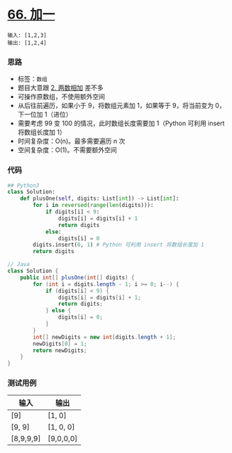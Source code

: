 # [66. 加一](https://leetcode-cn.com/problems/plus-one/)

```
输入: [1,2,3]
输出: [1,2,4]
```

### 思路

- 标签：`数组`
- 题目大意跟 [2. 两数相加](2.md) 差不多
- 可操作原数组，不使用额外空间
- 从后往前遍历，如果小于 9，将数组元素加 1，如果等于 9，将当前变为 0，下一位加 1（进位）
- 需要考虑 99 变 100 的情况，此时数组长度需要加 1（Python 可利用 insert 将数组长度加 1）
- 时间复杂度：O(n)。最多需要遍历 n 次
- 空间复杂度：O(1)。不需要额外空间

### 代码

```python
## Python3
class Solution:
    def plusOne(self, digits: List[int]) -> List[int]:
        for i in reversed(range(len(digits))):
            if digits[i] < 9:
                digits[i] = digits[i] + 1
                return digits
            else:
                digits[i] = 0
        digits.insert(0, 1) # Python 可利用 insert 将数组长度加 1
        return digits
```

```Java
// Java
class Solution {
    public int[] plusOne(int[] digits) {
        for (int i = digits.length - 1; i >= 0; i--) {
            if (digits[i] < 9) {
                digits[i] = digits[i] + 1;
                return digits;
            } else {
                digits[i] = 0;
            }
        }
        int[] newDigits = new int[digits.length + 1];
        newDigits[0] = 1;
        return newDigits;
    }
}
```

### 测试用例

| 输入 | 输出 |
| ---- | ---- |
| [9]    | [1, 0]   |
| [9, 9]   | [1, 0, 0]  |
| [8,9,9,9] | [9,0,0,0] |
